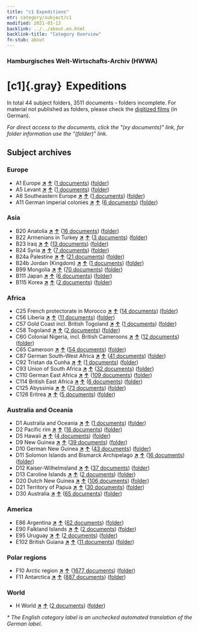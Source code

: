 ```yaml
---
title: "c1 Expeditions"
etr: category/subject/c1
modified: 2021-03-13
backlink: ../../about.en.html
backlink-title: "Category Overview"
fn-stub: about
---
```


### Hamburgisches Welt-Wirtschafts-Archiv (HWWA)
# [c1]{.gray}&#8201; Expeditions&#160; 





In total 44 subject folders, 3511 documents - folders incomplete.
For material not published as folders, please check the [digitized films](/film/h1_sh) (in German).

_For direct access to the documents, click the "(xy documents)" link, for folder information use the "(folder)" link._

## Subject archives



### Europe

- A1 Europe [**&nearr;**](../../../geo/i/140892/about.en.html "Europe (all folders)") [**&uarr;**](../../../geo/about.en.html#A1 "Country category system") (<a href="https://pm20.zbw.eu/dfgview/sh/140892,144200" title="about: Europe : Expeditions" target="_blank">1 documents</a>) ([folder](http://purl.org/pressemappe20/folder/sh/140892,144200))
- A5 Levant [**&nearr;**](../../../geo/i/140898/about.en.html "Levant (all folders)") [**&uarr;**](../../../geo/about.en.html#A5 "Country category system") (<a href="https://pm20.zbw.eu/dfgview/sh/140898,144200" title="about: Levant : Expeditions" target="_blank">1 documents</a>) ([folder](http://purl.org/pressemappe20/folder/sh/140898,144200))
- A6 Southeastern Europe [**&nearr;**](../../../geo/i/140900/about.en.html "Southeastern Europe (all folders)") [**&uarr;**](../../../geo/about.en.html#A6 "Country category system") (<a href="https://pm20.zbw.eu/dfgview/sh/140900,144200" title="about: Southeastern Europe : Expeditions" target="_blank">1 documents</a>) ([folder](http://purl.org/pressemappe20/folder/sh/140900,144200))
- A11 German imperial colonies [**&nearr;**](../../../geo/i/140960/about.en.html "German imperial colonies (all folders)") [**&uarr;**](../../../geo/about.en.html#A11 "Country category system") (<a href="https://pm20.zbw.eu/dfgview/sh/140960,144200" title="about: German imperial colonies : Expeditions" target="_blank">6 documents</a>) ([folder](http://purl.org/pressemappe20/folder/sh/140960,144200))

### Asia

- B20 Anatolia [**&nearr;**](../../../geo/i/141108/about.en.html "Anatolia (all folders)") [**&uarr;**](../../../geo/about.en.html#B20 "Country category system") (<a href="https://pm20.zbw.eu/dfgview/sh/141108,144200" title="about: Anatolia : Expeditions" target="_blank">16 documents</a>) ([folder](http://purl.org/pressemappe20/folder/sh/141108,144200))
- B22 Armenians in Turkey [**&nearr;**](../../../geo/i/141112/about.en.html "Armenians in Turkey (all folders)") [**&uarr;**](../../../geo/about.en.html#B22 "Country category system") (<a href="https://pm20.zbw.eu/dfgview/sh/141112,144200" title="about: Armenians in Turkey : Expeditions" target="_blank">3 documents</a>) ([folder](http://purl.org/pressemappe20/folder/sh/141112,144200))
- B23 Iraq [**&nearr;**](../../../geo/i/141113/about.en.html "Iraq (all folders)") [**&uarr;**](../../../geo/about.en.html#B23 "Country category system") (<a href="https://pm20.zbw.eu/dfgview/sh/141113,144200" title="about: Iraq : Expeditions" target="_blank">13 documents</a>) ([folder](http://purl.org/pressemappe20/folder/sh/141113,144200))
- B24 Syria [**&nearr;**](../../../geo/i/141114/about.en.html "Syria (all folders)") [**&uarr;**](../../../geo/about.en.html#B24 "Country category system") (<a href="https://pm20.zbw.eu/dfgview/sh/141114,144200" title="about: Syria : Expeditions" target="_blank">7 documents</a>) ([folder](http://purl.org/pressemappe20/folder/sh/141114,144200))
- B24a Palestine [**&nearr;**](../../../geo/i/141115/about.en.html "Palestine (all folders)") [**&uarr;**](../../../geo/about.en.html#B24a "Country category system") (<a href="https://pm20.zbw.eu/dfgview/sh/141115,144200" title="about: Palestine : Expeditions" target="_blank">21 documents</a>) ([folder](http://purl.org/pressemappe20/folder/sh/141115,144200))
- B24b Jordan (Kingdom) [**&nearr;**](../../../geo/i/141116/about.en.html "Jordan (Kingdom) (all folders)") [**&uarr;**](../../../geo/about.en.html#B24b "Country category system") (<a href="https://pm20.zbw.eu/dfgview/sh/141116,144200" title="about: Jordan (Kingdom) : Expeditions" target="_blank">1 documents</a>) ([folder](http://purl.org/pressemappe20/folder/sh/141116,144200))
- B99 Mongolia [**&nearr;**](../../../geo/i/141261/about.en.html "Mongolia (all folders)") [**&uarr;**](../../../geo/about.en.html#B99 "Country category system") (<a href="https://pm20.zbw.eu/dfgview/sh/141261,144200" title="about: Mongolia : Expeditions" target="_blank">70 documents</a>) ([folder](http://purl.org/pressemappe20/folder/sh/141261,144200))
- B111 Japan [**&nearr;**](../../../geo/i/141272/about.en.html "Japan (all folders)") [**&uarr;**](../../../geo/about.en.html#B111 "Country category system") (<a href="https://pm20.zbw.eu/dfgview/sh/141272,144200" title="about: Japan : Expeditions" target="_blank">6 documents</a>) ([folder](http://purl.org/pressemappe20/folder/sh/141272,144200))
- B115 Korea [**&nearr;**](../../../geo/i/141276/about.en.html "Korea (all folders)") [**&uarr;**](../../../geo/about.en.html#B115 "Country category system") (<a href="https://pm20.zbw.eu/dfgview/sh/141276,144200" title="about: Korea : Expeditions" target="_blank">2 documents</a>) ([folder](http://purl.org/pressemappe20/folder/sh/141276,144200))

### Africa

- C25 French protectorate in Morocco [**&nearr;**](../../../geo/i/141358/about.en.html "French protectorate in Morocco (all folders)") [**&uarr;**](../../../geo/about.en.html#C25 "Country category system") (<a href="https://pm20.zbw.eu/dfgview/sh/141358,144200" title="about: French protectorate in Morocco : Expeditions" target="_blank">14 documents</a>) ([folder](http://purl.org/pressemappe20/folder/sh/141358,144200))
- C56 Liberia [**&nearr;**](../../../geo/i/141405/about.en.html "Liberia (all folders)") [**&uarr;**](../../../geo/about.en.html#C56 "Country category system") (<a href="https://pm20.zbw.eu/dfgview/sh/141405,144200" title="about: Liberia : Expeditions" target="_blank">11 documents</a>) ([folder](http://purl.org/pressemappe20/folder/sh/141405,144200))
- C57 Gold Coast incl. British Togoland [**&nearr;**](../../../geo/i/141406/about.en.html "Gold Coast incl. British Togoland (all folders)") [**&uarr;**](../../../geo/about.en.html#C57 "Country category system") (<a href="https://pm20.zbw.eu/dfgview/sh/141406,144200" title="about: Gold Coast incl. British Togoland : Expeditions" target="_blank">1 documents</a>) ([folder](http://purl.org/pressemappe20/folder/sh/141406,144200))
- C58 Togoland [**&nearr;**](../../../geo/i/141408/about.en.html "Togoland (all folders)") [**&uarr;**](../../../geo/about.en.html#C58 "Country category system") (<a href="https://pm20.zbw.eu/dfgview/sh/141408,144200" title="about: Togoland : Expeditions" target="_blank">2 documents</a>) ([folder](http://purl.org/pressemappe20/folder/sh/141408,144200))
- C60 Colonial Nigeria, incl. British Cameroons [**&nearr;**](../../../geo/i/141409/about.en.html "Colonial Nigeria, incl. British Cameroons (all folders)") [**&uarr;**](../../../geo/about.en.html#C60 "Country category system") (<a href="https://pm20.zbw.eu/dfgview/sh/141409,144200" title="about: Colonial Nigeria, incl. British Cameroons : Expeditions" target="_blank">12 documents</a>) ([folder](http://purl.org/pressemappe20/folder/sh/141409,144200))
- C65 Cameroon [**&nearr;**](../../../geo/i/141410/about.en.html "Cameroon (all folders)") [**&uarr;**](../../../geo/about.en.html#C65 "Country category system") (<a href="https://pm20.zbw.eu/dfgview/sh/141410,144200" title="about: Cameroon : Expeditions" target="_blank">54 documents</a>) ([folder](http://purl.org/pressemappe20/folder/sh/141410,144200))
- C87 German South-West Africa [**&nearr;**](../../../geo/i/141450/about.en.html "German South-West Africa (all folders)") [**&uarr;**](../../../geo/about.en.html#C87 "Country category system") (<a href="https://pm20.zbw.eu/dfgview/sh/141450,144200" title="about: German South-West Africa : Expeditions" target="_blank">41 documents</a>) ([folder](http://purl.org/pressemappe20/folder/sh/141450,144200))
- C92 Tristan da Cunha [**&nearr;**](../../../geo/i/141453/about.en.html "Tristan da Cunha (all folders)") [**&uarr;**](../../../geo/about.en.html#C92 "Country category system") (<a href="https://pm20.zbw.eu/dfgview/sh/141453,144200" title="about: Tristan da Cunha : Expeditions" target="_blank">1 documents</a>) ([folder](http://purl.org/pressemappe20/folder/sh/141453,144200))
- C93 Union of South Africa [**&nearr;**](../../../geo/i/141454/about.en.html "Union of South Africa (all folders)") [**&uarr;**](../../../geo/about.en.html#C93 "Country category system") (<a href="https://pm20.zbw.eu/dfgview/sh/141454,144200" title="about: Union of South Africa : Expeditions" target="_blank">32 documents</a>) ([folder](http://purl.org/pressemappe20/folder/sh/141454,144200))
- C110 German East Africa [**&nearr;**](../../../geo/i/141471/about.en.html "German East Africa (all folders)") [**&uarr;**](../../../geo/about.en.html#C110 "Country category system") (<a href="https://pm20.zbw.eu/dfgview/sh/141471,144200" title="about: German East Africa : Expeditions" target="_blank">109 documents</a>) ([folder](http://purl.org/pressemappe20/folder/sh/141471,144200))
- C114 British East Africa [**&nearr;**](../../../geo/i/141473/about.en.html "British East Africa (all folders)") [**&uarr;**](../../../geo/about.en.html#C114 "Country category system") (<a href="https://pm20.zbw.eu/dfgview/sh/141473,144200" title="about: British East Africa : Expeditions" target="_blank">6 documents</a>) ([folder](http://purl.org/pressemappe20/folder/sh/141473,144200))
- C125 Abyssinia [**&nearr;**](../../../geo/i/141482/about.en.html "Abyssinia (all folders)") [**&uarr;**](../../../geo/about.en.html#C125 "Country category system") (<a href="https://pm20.zbw.eu/dfgview/sh/141482,144200" title="about: Abyssinia : Expeditions" target="_blank">73 documents</a>) ([folder](http://purl.org/pressemappe20/folder/sh/141482,144200))
- C126 Eritrea [**&nearr;**](../../../geo/i/141483/about.en.html "Eritrea (all folders)") [**&uarr;**](../../../geo/about.en.html#C126 "Country category system") (<a href="https://pm20.zbw.eu/dfgview/sh/141483,144200" title="about: Eritrea : Expeditions" target="_blank">5 documents</a>) ([folder](http://purl.org/pressemappe20/folder/sh/141483,144200))

### Australia and Oceania

- D1 Australia and Oceania [**&nearr;**](../../../geo/i/141592/about.en.html "Australia and Oceania (all folders)") [**&uarr;**](../../../geo/about.en.html#D1 "Country category system") (<a href="https://pm20.zbw.eu/dfgview/sh/141592,144200" title="about: Australia and Oceania : Expeditions" target="_blank">1 documents</a>) ([folder](http://purl.org/pressemappe20/folder/sh/141592,144200))
- D2 Pacific rim [**&nearr;**](../../../geo/i/141593/about.en.html "Pacific rim (all folders)") [**&uarr;**](../../../geo/about.en.html#D2 "Country category system") (<a href="https://pm20.zbw.eu/dfgview/sh/141593,144200" title="about: Pacific rim : Expeditions" target="_blank">16 documents</a>) ([folder](http://purl.org/pressemappe20/folder/sh/141593,144200))
- D5 Hawaii [**&nearr;**](../../../geo/i/141595/about.en.html "Hawaii (all folders)") [**&uarr;**](../../../geo/about.en.html#D5 "Country category system") (<a href="https://pm20.zbw.eu/dfgview/sh/141595,144200" title="about: Hawaii : Expeditions" target="_blank">4 documents</a>) ([folder](http://purl.org/pressemappe20/folder/sh/141595,144200))
- D9 New Guinea [**&nearr;**](../../../geo/i/141600/about.en.html "New Guinea (all folders)") [**&uarr;**](../../../geo/about.en.html#D9 "Country category system") (<a href="https://pm20.zbw.eu/dfgview/sh/141600,144200" title="about: New Guinea : Expeditions" target="_blank">39 documents</a>) ([folder](http://purl.org/pressemappe20/folder/sh/141600,144200))
- D10 German New Guinea [**&nearr;**](../../../geo/i/141601/about.en.html "German New Guinea (all folders)") [**&uarr;**](../../../geo/about.en.html#D10 "Country category system") (<a href="https://pm20.zbw.eu/dfgview/sh/141601,144200" title="about: German New Guinea : Expeditions" target="_blank">43 documents</a>) ([folder](http://purl.org/pressemappe20/folder/sh/141601,144200))
- D11 Solomon Islands and Bismarck Archipelago [**&nearr;**](../../../geo/i/141610/about.en.html "Solomon Islands and Bismarck Archipelago (all folders)") [**&uarr;**](../../../geo/about.en.html#D11 "Country category system") (<a href="https://pm20.zbw.eu/dfgview/sh/141610,144200" title="about: Solomon Islands and Bismarck Archipelago : Expeditions" target="_blank">16 documents</a>) ([folder](http://purl.org/pressemappe20/folder/sh/141610,144200))
- D12 Kaiser-Wilhelmsland [**&nearr;**](../../../geo/i/141612/about.en.html "Kaiser-Wilhelmsland (all folders)") [**&uarr;**](../../../geo/about.en.html#D12 "Country category system") (<a href="https://pm20.zbw.eu/dfgview/sh/141612,144200" title="about: Kaiser-Wilhelmsland : Expeditions" target="_blank">37 documents</a>) ([folder](http://purl.org/pressemappe20/folder/sh/141612,144200))
- D13 Caroline Islands [**&nearr;**](../../../geo/i/141613/about.en.html "Caroline Islands (all folders)") [**&uarr;**](../../../geo/about.en.html#D13 "Country category system") (<a href="https://pm20.zbw.eu/dfgview/sh/141613,144200" title="about: Caroline Islands : Expeditions" target="_blank">2 documents</a>) ([folder](http://purl.org/pressemappe20/folder/sh/141613,144200))
- D20 Dutch New Guinea [**&nearr;**](../../../geo/i/141619/about.en.html "Dutch New Guinea (all folders)") [**&uarr;**](../../../geo/about.en.html#D20 "Country category system") (<a href="https://pm20.zbw.eu/dfgview/sh/141619,144200" title="about: Dutch New Guinea : Expeditions" target="_blank">106 documents</a>) ([folder](http://purl.org/pressemappe20/folder/sh/141619,144200))
- D21 Territory of Papua [**&nearr;**](../../../geo/i/141620/about.en.html "Territory of Papua (all folders)") [**&uarr;**](../../../geo/about.en.html#D21 "Country category system") (<a href="https://pm20.zbw.eu/dfgview/sh/141620,144200" title="about: Territory of Papua : Expeditions" target="_blank">30 documents</a>) ([folder](http://purl.org/pressemappe20/folder/sh/141620,144200))
- D30 Australia [**&nearr;**](../../../geo/i/141621/about.en.html "Australia (all folders)") [**&uarr;**](../../../geo/about.en.html#D30 "Country category system") (<a href="https://pm20.zbw.eu/dfgview/sh/141621,144200" title="about: Australia : Expeditions" target="_blank">65 documents</a>) ([folder](http://purl.org/pressemappe20/folder/sh/141621,144200))

### America

- E86 Argentina [**&nearr;**](../../../geo/i/141692/about.en.html "Argentina (all folders)") [**&uarr;**](../../../geo/about.en.html#E86 "Country category system") (<a href="https://pm20.zbw.eu/dfgview/sh/141692,144200" title="about: Argentina : Expeditions" target="_blank">62 documents</a>) ([folder](http://purl.org/pressemappe20/folder/sh/141692,144200))
- E90 Falkland Islands [**&nearr;**](../../../geo/i/141694/about.en.html "Falkland Islands (all folders)") [**&uarr;**](../../../geo/about.en.html#E90 "Country category system") (<a href="https://pm20.zbw.eu/dfgview/sh/141694,144200" title="about: Falkland Islands : Expeditions" target="_blank">2 documents</a>) ([folder](http://purl.org/pressemappe20/folder/sh/141694,144200))
- E95 Uruguay [**&nearr;**](../../../geo/i/141695/about.en.html "Uruguay (all folders)") [**&uarr;**](../../../geo/about.en.html#E95 "Country category system") (<a href="https://pm20.zbw.eu/dfgview/sh/141695,144200" title="about: Uruguay : Expeditions" target="_blank">2 documents</a>) ([folder](http://purl.org/pressemappe20/folder/sh/141695,144200))
- E102 British Guiana [**&nearr;**](../../../geo/i/141700/about.en.html "British Guiana (all folders)") [**&uarr;**](../../../geo/about.en.html#E102 "Country category system") (<a href="https://pm20.zbw.eu/dfgview/sh/141700,144200" title="about: British Guiana : Expeditions" target="_blank">11 documents</a>) ([folder](http://purl.org/pressemappe20/folder/sh/141700,144200))

### Polar regions

- F10 Arctic region [**&nearr;**](../../../geo/i/141702/about.en.html "Arctic region (all folders)") [**&uarr;**](../../../geo/about.en.html#F10 "Country category system") (<a href="https://pm20.zbw.eu/dfgview/sh/141702,144200" title="about: Arctic region : Expeditions" target="_blank">1677 documents</a>) ([folder](http://purl.org/pressemappe20/folder/sh/141702,144200))
- F11 Antarctica [**&nearr;**](../../../geo/i/141703/about.en.html "Antarctica (all folders)") [**&uarr;**](../../../geo/about.en.html#F11 "Country category system") (<a href="https://pm20.zbw.eu/dfgview/sh/141703,144200" title="about: Antarctica : Expeditions" target="_blank">887 documents</a>) ([folder](http://purl.org/pressemappe20/folder/sh/141703,144200))

### World

- H World [**&nearr;**](../../../geo/i/141728/about.en.html "World (all folders)") [**&uarr;**](../../../geo/about.en.html#H "Country category system") (<a href="https://pm20.zbw.eu/dfgview/sh/141728,144200" title="about: World : Expeditions" target="_blank">2 documents</a>) ([folder](http://purl.org/pressemappe20/folder/sh/141728,144200))


_* The English category label is an unchecked automated translation of the German label._

